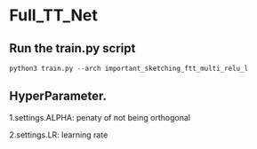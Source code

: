 # Full_TT_Net

## Run the train.py script
```python
python3 train.py --arch important_sketching_ftt_multi_relu_l
```

## HyperParameter.
1.settings.ALPHA: penaty of not being orthogonal

2.settings.LR: learning rate

